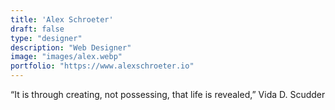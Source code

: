 ```yaml
---
title: 'Alex Schroeter'
draft: false
type: "designer"
description: "Web Designer"
image: "images/alex.webp"
portfolio: "https://www.alexschroeter.io"
---
```


“It is through creating, not possessing, that life is revealed,” Vida D. Scudder
